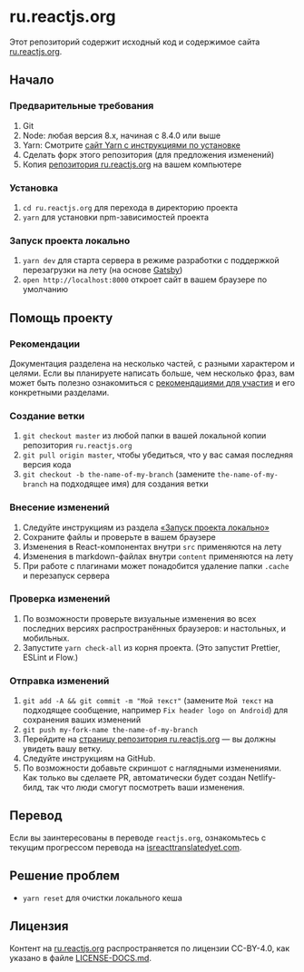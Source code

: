 # ru.reactjs.org

Этот репозиторий содержит исходный код и содержимое сайта [ru.reactjs.org](https://ru.reactjs.org/).

## Начало

### Предварительные требования

1. Git
1. Node: любая версия 8.x, начиная с 8.4.0 или выше
1. Yarn: Смотрите [сайт Yarn с инструкциями по установке](https://yarnpkg.com/lang/en/docs/install/)
1. Сделать форк этого репозитория (для предложения изменений)
1. Копия [репозитория ru.reactjs.org](https://github.com/reactjs/ru.reactjs.org) на вашем компьютере

### Установка

1. `cd ru.reactjs.org` для перехода в директорию проекта
1. `yarn` для установки npm-зависимостей проекта

### Запуск проекта локально

1. `yarn dev` для старта сервера в режиме разработки с поддержкой перезагрузки на лету (на основе [Gatsby](https://www.gatsbyjs.org))
1. `open http://localhost:8000` откроет сайт в вашем браузере по умолчанию

## Помощь проекту

### Рекомендации

Документация разделена на несколько частей, с разными характером и целями. Если вы планируете написать больше, чем несколько фраз, вам может быть полезно ознакомиться с [рекомендациями для участия](https://github.com/reactjs/ru.reactjs.org/blob/master/CONTRIBUTING.md#guidelines-for-text) и его конкретными разделами.

### Создание ветки

1. `git checkout master` из любой папки в вашей локальной копии репозитория `ru.reactjs.org`
1. `git pull origin master`, чтобы убедиться, что у вас самая последняя версия кода
1. `git checkout -b the-name-of-my-branch` (замените `the-name-of-my-branch` на подходящее имя) для создания ветки

### Внесение изменений

1. Следуйте инструкциям из раздела [«Запуск проекта локально»](#running-locally)
1. Сохраните файлы и проверьте в вашем браузере
  1. Изменения в React-компонентах внутри `src` применяются на лету
  1. Изменения в markdown-файлах внутри `content` применяются на лету
  1. При работе с плагинами может понадобится удаление папки `.cache` и перезапуск сервера

### Проверка изменений

1. По возможности проверьте визуальные изменения во всех последних версиях распространённых браузеров: и настольных, и мобильных.
1. Запустите `yarn check-all` из корня проекта. (Это запустит Prettier, ESLint и Flow.)

### Отправка изменений

1. `git add -A && git commit -m "Мой текст"` (замените `Мой текст` на подходящее сообщение, например `Fix header logo on Android`) для сохранения ваших изменений
1. `git push my-fork-name the-name-of-my-branch`
1. Перейдите на [страницу репозитория ru.reactjs.org](https://github.com/reactjs/ru.reactjs.org) — вы должны увидеть вашу веткy.
1. Следуйте инструкциям на GitHub.
1. По возможности добавьте скриншот с наглядными изменениями. Как только вы сделаете PR, автоматически будет создан Netlify-билд, так что люди смогут посмотреть ваши изменения.

## Перевод

Если вы заинтересованы в переводе `reactjs.org`, ознакомьтесь с текущим прогрессом перевода на [isreacttranslatedyet.com](https://www.isreacttranslatedyet.com/).

## Решение проблем

- `yarn reset` для очистки локального кеша

## Лицензия

Контент на [ru.reactjs.org](https://ru.reactjs.org/) распространяется по лицензии CC-BY-4.0, как указано в файле [LICENSE-DOCS.md](https://github.com/open-source-explorer/reactjs.org/blob/master/LICENSE-DOCS.md).
